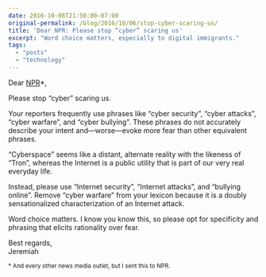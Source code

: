 ```yaml
---
date: 2016-10-06T21:50:00-07:00
original-permalink: /blog/2016/10/06/stop-cyber-scaring-us/
title: 'Dear NPR: Please stop “cyber” scaring us'
excerpt: "Word choice matters, especially to digital immigrants."
tags:
  - "posts"
  - "technology"
---
```


Dear [NPR](http://www.npr.org/)*,

Please stop “cyber” scaring us.

Your reporters frequently use phrases like “cyber security”, “cyber attacks”, “cyber warfare”, and “cyber bullying”. These phrases do not accurately describe your intent and—worse—evoke more fear than other equivalent phrases.

“Cyberspace” seems like a distant, alternate reality with the likeness of “Tron”, whereas the Internet is a public utility that is part of our very real everyday life.

Instead, please use “Internet security”, “Internet attacks”, and “bullying online”. Remove “cyber warfare” from your lexicon because it is a doubly sensationalized characterization of an Internet attack.

Word choice matters. I know you know this, so please opt for specificity and phrasing that elicits rationality over fear.

Best regards,<br>
Jeremiah

<small>* And every other news media outlet, but I sent this to NPR.</small>

